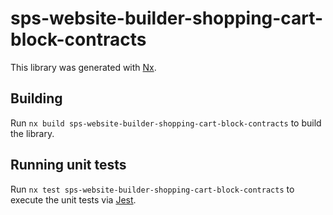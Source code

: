 # sps-website-builder-shopping-cart-block-contracts

This library was generated with [Nx](https://nx.dev).

## Building

Run `nx build sps-website-builder-shopping-cart-block-contracts` to build the library.

## Running unit tests

Run `nx test sps-website-builder-shopping-cart-block-contracts` to execute the unit tests via [Jest](https://jestjs.io).
